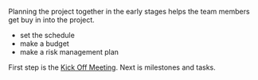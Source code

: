 
Planning the project together in the early stages helps the team members get buy in into the project.

- set the schedule
- make a budget
- make a risk management plan

First step is the [Kick Off Meeting](Kick%20Off%20Meeting.md).
Next is milestones and tasks.

